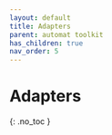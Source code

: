 ```yaml
---
layout: default
title: Adapters
parent: automat toolkit
has_children: true
nav_order: 5
---
```


# Adapters
{: .no_toc }
